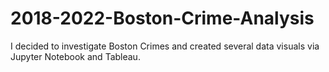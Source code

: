 # 2018-2022-Boston-Crime-Analysis
I decided to investigate Boston Crimes and created several data visuals via Jupyter Notebook and Tableau.
